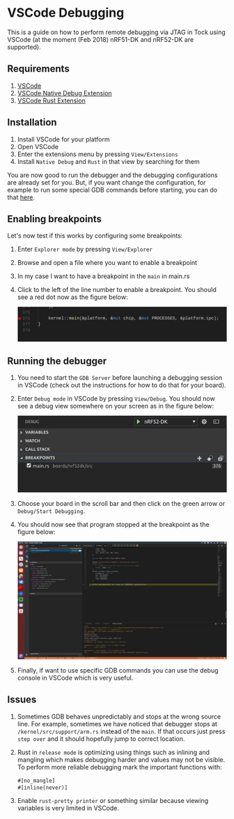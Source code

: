 # VSCode Debugging

This is a guide on how to perform remote debugging via JTAG in Tock using VSCode
(at the moment (Feb 2018) nRF51-DK and nRF52-DK are supported).

## Requirements

1. [VSCode](https://code.visualstudio.com)
2. [VSCode Native Debug Extension](https://github.com/WebFreak001/code-debug)
3. [VSCode Rust Extension](https://github.com/editor-rs/vscode-rust)

## Installation

1. Install VSCode for your platform
2. Open VSCode
3. Enter the extensions menu by pressing `View/Extensions`
4. Install `Native Debug` and `Rust` in that view by searching for them

You are now good to run the debugger and the debugging configurations are
already set for you. But, if you want change the configuration, for example to
run some special GDB commands before starting, you can do that
[here](https://github.com/tock/tock/blob/master/.vscode/launch.json).

## Enabling breakpoints

Let's now test if this works by configuring some breakpoints:

1. Enter `Explorer mode` by pressing `View/Explorer`
2. Browse and open a file where you want to enable a breakpoint
3. In my case I want to have a breakpoint in the `main` in main.rs
4. Click to the left of the line number to enable a breakpoint. You should see a
   red dot now as the figure below:

   ![Enable breakpoint VSCode](../imgs/vscode/vsc_breakpoint.png)

## Running the debugger

1. You need to start the `GDB Server` before launching a debugging session in
   VSCode (check out the instructions for how to do that for your board).
2. Enter `Debug mode` in VSCode by pressing `View/Debug`. You should now see a
   debug view somewhere on your screen as in the figure below:

   ![VSCode Debug mode](../imgs/vscode/vsc_debug_view.png)

3. Choose your board in the scroll bar and then click on the green arrow or
   `Debug/Start Debugging`.
4. You should now see that program stopped at the breakpoint as the figure
   below:

   ![Running](../imgs/vscode/vsc_running.png)

5. Finally, if want to use specific GDB commands you can use the debug console
   in VSCode which is very useful.

## Issues

1. Sometimes GDB behaves unpredictably and stops at the wrong source line. For
   example, sometimes we have noticed that debugger stops at
   `/kernel/src/support/arm.rs` instead of the `main`. If that occurs just press
   `step over` and it should hopefully jump to correct location.
2. Rust in `release mode` is optimizing using things such as inlining and
   mangling which makes debugging harder and values may not be visible. To
   perform more reliable debugging mark the important functions with:

   ```
   #[no_mangle]
   #[inline(never)]
   ```

3. Enable `rust-pretty printer` or something similar because viewing variables
   is very limited in VSCode.
